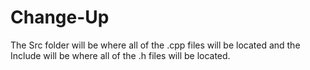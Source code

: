 # Change-Up

The Src folder will be where all of the .cpp files will be located and the Include will be where all of the .h files will be located.
